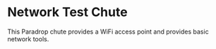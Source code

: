 # Network Test Chute

This Paradrop chute provides a WiFi access point and provides basic network tools.

